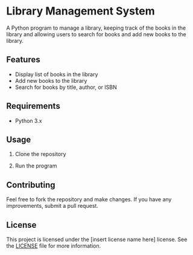 # Library Management System

A Python program to manage a library, keeping track of the books in the library and allowing users to search for books and add new books to the library.

## Features
- Display list of books in the library
- Add new books to the library
- Search for books by title, author, or ISBN

## Requirements
- Python 3.x

## Usage
1. Clone the repository

2. Run the program


## Contributing
Feel free to fork the repository and make changes. If you have any improvements, submit a pull request.

## License
This project is licensed under the [insert license name here] license. See the [LICENSE](LICENSE) file for more information.
